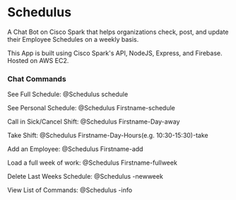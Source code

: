 # Schedulus

A Chat Bot on Cisco Spark that helps organizations check, post, and update their Employee Schedules on a weekly basis.

This App is built using Cisco Spark's API, NodeJS, Express, and Firebase. Hosted on AWS EC2.

### Chat Commands ###
See Full Schedule: @Schedulus schedule

See Personal Schedule: @Schedulus Firstname-schedule

Call in Sick/Cancel Shift: @Schedulus Firstname-Day-away

Take Shift: @Schedulus Firstname-Day-Hours(e.g. 10:30-15:30)-take

Add an Employee: @Schedulus Firstname-add

Load a full week of work: @Schedulus Firstname-fullweek

Delete Last Weeks Schedule: @Schedulus -newweek

View List of Commands: @Schedulus -info
